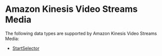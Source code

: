 # Amazon Kinesis Video Streams Media<a name="API_Types_Amazon_Kinesis_Video_Streams_Media"></a>

The following data types are supported by Amazon Kinesis Video Streams Media:
+  [StartSelector](API_dataplane_StartSelector.md) 